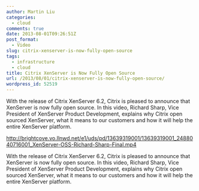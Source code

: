 ```yaml
---
author: Martin Liu
categories:
  - cloud
comments: true
date: 2013-08-01T09:26:51Z
post_format:
  - Video
slug: citrix-xenserver-is-now-fully-open-source
tags:
  - infrastructure
  - cloud
title: Citrix XenServer is Now Fully Open Source
url: /2013/08/01/citrix-xenserver-is-now-fully-open-source/
wordpress_id: 52519
---
```


With the release of Citrix XenServer 6.2, Citrix is pleased to announce
that XenServer is now fully open source. In this video, Richard Sharp, Vice President
of XenServer Product Development, explains why Citrix open sourced XenServer, what
it means to our customers and how it will help the entire XenServer platform.

http://brightcove.vo.llnwd.net/e1/uds/pd/13639319001/13639319001_2488040716001_XenServer-OSS-Richard-Sharp-Final.mp4

With the release of Citrix XenServer 6.2, Citrix is pleased to announce that XenServer is now fully open source. In this video, Richard Sharp, Vice President of XenServer Product Development, explains why Citrix open sourced XenServer, what it means to our customers and how it will help the entire XenServer platform.
